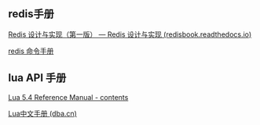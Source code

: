 ## redis手册

[Redis 设计与实现（第一版） — Redis 设计与实现 (redisbook.readthedocs.io)](https://redisbook.readthedocs.io/en/latest/index.html)

[redis 命令手册](https://redis.com.cn/commands.html)

## lua API 手册

[Lua 5.4 Reference Manual - contents](http://www.lua.org/manual/5.4/)

[Lua中文手册 (dba.cn)](https://www.dba.cn/book/lua/)
